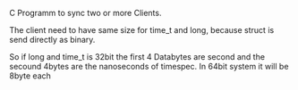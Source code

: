 C Programm to sync two or more Clients.

The client need to have same size for time_t and long, because struct is send directly as binary.

So if long and time_t is 32bit the first 4 Databytes are second and the secound 4bytes are the nanoseconds of timespec.
In 64bit system it will be 8byte each

